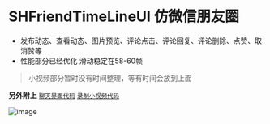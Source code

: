 SHFriendTimeLineUI 仿微信朋友圈
===
* 发布动态、查看动态、图片预览、评论点击、评论回复、评论删除、点赞、取消赞等
* 性能部分已经优化 滑动稳定在58-60帧
> 小视频部分暂时没有时间整理，等有时间会放到上面

**另外附上**
[`聊天界面代码`](https://github.com/CCSH/SHChatMessageU)
[`录制小视频代码`](https://github.com/CCSH/SHShortVideo)

![image](https://github.com/CCSH/SHFriendTimeLineUI/blob/master/QQ20180314-124339.gif)

